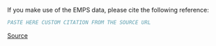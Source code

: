 If you make use of the EMPS data, please cite the following reference:

``` bibtex
PASTE HERE CUSTOM CITATION FROM THE SOURCE URL
```

[Source](['https://pubs.acs.org/doi/10.1021/acs.jcim.0c01455'])